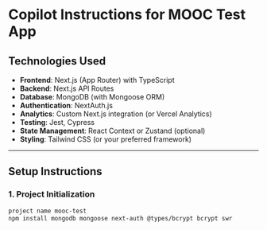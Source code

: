 # Copilot Instructions for MOOC Test App

## Technologies Used
- **Frontend**: Next.js (App Router) with TypeScript
- **Backend**: Next.js API Routes
- **Database**: MongoDB (with Mongoose ORM)
- **Authentication**: NextAuth.js
- **Analytics**: Custom Next.js integration (or Vercel Analytics)
- **Testing**: Jest, Cypress
- **State Management**: React Context or Zustand (optional)
- **Styling**: Tailwind CSS (or your preferred framework)

---

## Setup Instructions

### 1. Project Initialization
```bash
project name mooc-test
npm install mongodb mongoose next-auth @types/bcrypt bcrypt swr